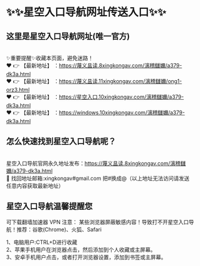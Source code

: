 # :sparkles::sparkles:星空入口导航网址传送入口:sparkles::sparkles:

## 这里是**星空入口导航网址(唯一官方)**

<br>✨重要提醒✨收藏本页面，避免迷路！<br>
❤️ 👉 【最新地址】 ：https://蔑义昷读.8xingkongav.com/漓稽讎嬭/a379-dk3a.html<br>
❤️ 👉 【最新地址】 ：https://蔑义昷读.11xingkongav.com/漓稽讎嬭/ong1-orz3.html<br>
❤️ 👉 【最新地址】 ：https://星空入口.10xingkongav.com/漓稽讎嬭/a379-dk3a.html<br>
❤️ 👉 【最新地址】 ：https://windows.10xingkongav.com/漓稽讎嬭/a379-dk3a.html<br>

## 怎么快速找到**星空入口导航**呢？
<br>星空入口导航官网永久地址发布：https://蔑义昷读.8xingkongav.com/漓稽讎嬭/a379-dk3a.html<br>
📧 找回地址邮箱:xingkongav#gmail.com 把#换成@（以上地址无法访问请发送任意内容获取最新地址）<br>
## **星空入口导航温馨提醒您**

可下载翻墙加速器 VPN 
注意： 某些浏览器屏蔽敏感内容！导致打不开星空入口导航！推荐：谷歌(Chrome)、火狐、Safari<br>

1、电脑用户:CTRL+D进行收藏<br>
2、苹果手机用户在浏览器点击，然后添加到个人收藏或主屏幕。<br>
3、安卓手机用户点击，或者打开浏览器设置，添加到书签或主屏幕。
